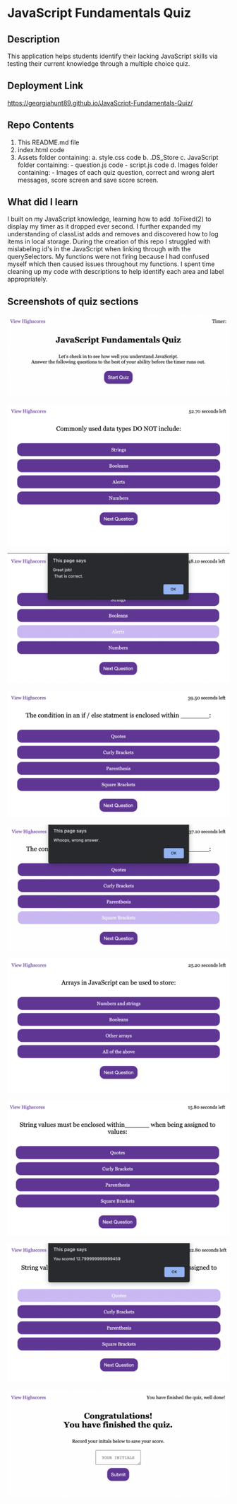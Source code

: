# JavaScript Fundamentals Quiz

## Description
This application helps students identify their lacking JavaScript skills via testing their current knowledge through a multiple choice quiz.
<br>

## Deployment Link
https://georgiahunt89.github.io/JavaScript-Fundamentals-Quiz/

## Repo Contents
1. This README.md file
2. index.html code
3. Assets folder containing:
    a. style.css code
    b. .DS_Store
    c. JavaScript folder containing:
        - question.js code
        - script.js code
    d. Images folder containing:
        - Images of each quiz question, correct and wrong alert messages, score screen and save score screen.

## What did I learn
I built on my JavaScript knowledge, learning how to add .toFixed(2) to display my timer as it dropped ever second. I further expanded my understanding of classList adds and removes and discovered how to log items in local storage.
During the creation of this repo I struggled with mislabeling id's in the JavaScript when linking through with the querySelectors. My functions were not firing because I had confused myself which then caused issues throughout my functions. I spent time cleaning up my code with descriptions to help identify each area and label appropriately.

## Screenshots of quiz sections
![JavaScript-Fundamentals-Quiz-Start](https://github.com/GeorgiaHunt89/JavaScript-Fundamentals-Quiz/blob/master/assets/Images/JavaScript-Fundamentals-Quiz-Start.png)

![JavaScript-Fundamentals-Quiz-Q1](https://github.com/GeorgiaHunt89/JavaScript-Fundamentals-Quiz/blob/master/assets/Images/JavaScript-Fundamentals-Quiz-Q1.png)

![JavaScript-Fundamentals-Quiz-Q1-Correct](https://github.com/GeorgiaHunt89/JavaScript-Fundamentals-Quiz/blob/master/assets/Images/JavaScript-Fundamentals-Quiz-Q1-%20Correct.png)

![JavaScript-Fundamentals-Quiz-Q2](https://github.com/GeorgiaHunt89/JavaScript-Fundamentals-Quiz/blob/master/assets/Images/JavaScript-Fundamentals-Quiz-Q2.png)

![JavaScript-Fundamentals-Quiz-Q2-Wrong](https://github.com/GeorgiaHunt89/JavaScript-Fundamentals-Quiz/blob/master/assets/Images/JavaScript-Fundamentals-Quiz-Q2-Wrong.png)

![JavaScript-Fundamentals-Quiz-Q3](https://github.com/GeorgiaHunt89/JavaScript-Fundamentals-Quiz/blob/master/assets/Images/JavaScript-Fundamentals-Quiz-Q3.png)

![JavaScript-Fundamentals-Quiz-Q4](https://github.com/GeorgiaHunt89/JavaScript-Fundamentals-Quiz/blob/master/assets/Images/JavaScript-Fundamentals-Quiz-Q4.png)

![JavaScript-Fundamentals-Quiz-Score](https://github.com/GeorgiaHunt89/JavaScript-Fundamentals-Quiz/blob/master/assets/Images/JavaScript-Fundamentals-Quiz-Score.png)

![JavaScript-Fundamentals-Quiz-Save](https://github.com/GeorgiaHunt89/JavaScript-Fundamentals-Quiz/blob/master/assets/Images/JavaScript-Fundamentals-Quiz-Save.png)